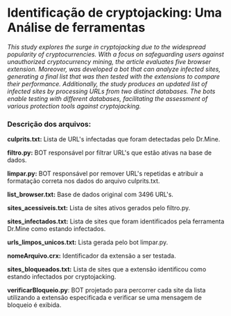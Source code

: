 # Identificação de cryptojacking: Uma Análise de ferramentas
*This study explores the surge in cryptojacking due to the widespread popularity of cryptocurrencies. 
With a focus on safeguarding users against unauthorized cryptocurrency mining, the article evaluates five browser extension. Moreover, was developed a bot that can analyze infected sites, generating a final list that was then tested with the extensions to compare their performance. Additionally, the study produces an updated list of infected sites by processing URLs from two distinct databases. The bots enable testing with different databases, facilitating the assessment of various protection tools against cryptojacking.*


### Descrição dos arquivos:

**culprits.txt:** Lista de URL's infectadas que foram detectadas pelo Dr.Mine.

**filtro.py:** BOT responsável por filtrar URL's que estão ativas na base de dados.

**limpar.py:** BOT responsável por remover URL's repetidas e atribuir a formatação correta nos dados do arquivo culprits.txt.

**list_browser.txt:** Base de dados original com 3496 URL's.

**sites_acessiveis.txt:** Lista de sites ativos gerados pelo filtro.py.

**sites_infectados.txt:** Lista de sites que foram identificados pela ferramenta Dr.Mine como estando infectados.

**urls_limpos_unicos.txt:** Lista gerada pelo bot limpar.py.

**nomeArquivo.crx:** Identificador da extensão a ser testada.

**sites_bloqueados.txt:** Lista de sites que a extensão identificou como estando infectados por cryptojacking.

**verificarBloqueio.py**: BOT projetado para percorrer cada site da lista utilizando a extensão especificada e verificar se uma mensagem de bloqueio é exibida.
